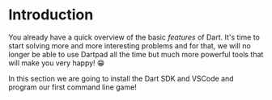 # Introduction

You already have a quick overview of the basic _features_ of Dart. It's time to start solving more and more interesting problems and for that, we will no longer be able to use Dartpad all the time but much more powerful tools that will make you very happy! 😁

In this section we are going to install the Dart SDK and VSCode and program our first command line game!
